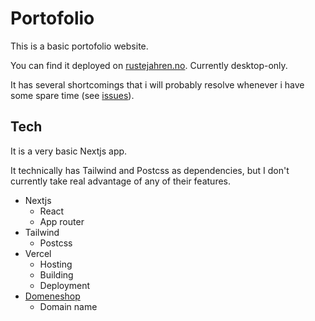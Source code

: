 # Portofolio

This is a basic portofolio website.

You can find it deployed on [rustejahren.no](https://rustejahren.no). Currently desktop-only.

It has several shortcomings that i will probably resolve whenever i have some
spare time (see [issues](https://github.com/orjahren/portofolio/issues)).

## Tech

It is a very basic Nextjs app.

It technically has Tailwind and Postcss as dependencies, but I don't currently
take real advantage of any of their features.

- Nextjs
  - React
  - App router
- Tailwind
  - Postcss
- Vercel
  - Hosting
  - Building
  - Deployment
- [Domeneshop](https://domene.shop)
  - Domain name
